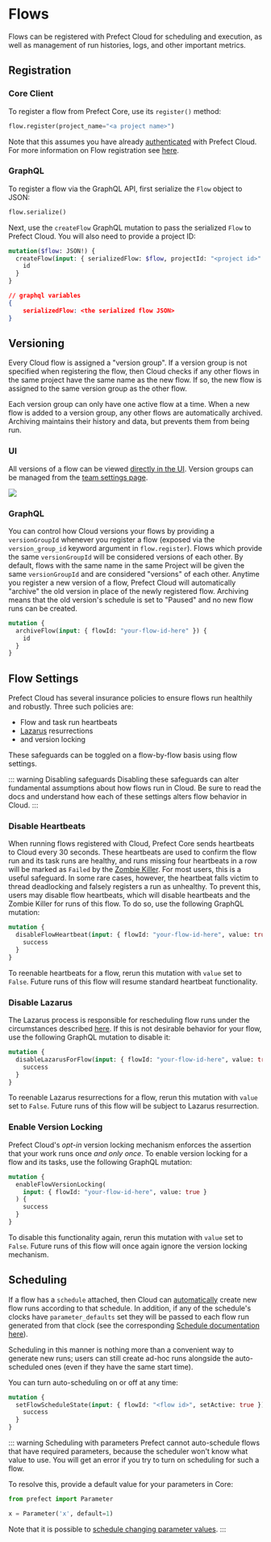 # Flows

Flows can be registered with Prefect Cloud for scheduling and execution, as well as management of run histories, logs, and other important metrics.

## Registration

### Core Client

To register a flow from Prefect Core, use its `register()` method:

```python
flow.register(project_name="<a project name>")
```

Note that this assumes you have already [authenticated](../tutorial/configure.html#log-in-to-prefect-cloud) with Prefect Cloud. For more information on Flow registration see [here](../tutorial/first.html#register-flow-with-prefect-cloud).

### GraphQL <Badge text="GQL"/>

To register a flow via the GraphQL API, first serialize the `Flow` object to JSON:

```python
flow.serialize()
```

Next, use the `createFlow` GraphQL mutation to pass the serialized `Flow` to Prefect Cloud. You will also need to provide a project ID:

```graphql
mutation($flow: JSON!) {
  createFlow(input: { serializedFlow: $flow, projectId: "<project id>" }) {
    id
  }
}
```

```json
// graphql variables
{
    serializedFlow: <the serialized flow JSON>
}
```

## Versioning

Every Cloud flow is assigned a "version group". If a version group is not specified when registering the flow, then Cloud checks if any other flows in the same project have the same name as the new flow. If so, the new flow is assigned to the same version group as the other flow.

Each version group can only have one active flow at a time. When a new flow is added to a version group, any other flows are automatically archived. Archiving maintains their history and data, but prevents them from being run.

### UI

All versions of a flow can be viewed [directly in the UI](/cloud/ui/flow.md#versions). Version groups can be managed from the [team settings page](/cloud/ui/team-settings).

![](/cloud/ui/flow-versions.png)
### GraphQL <Badge text="GQL"/>

You can control how Cloud versions your flows by providing a `versionGroupId` whenever you register a flow (exposed via the `version_group_id` keyword argument in `flow.register`). Flows which provide the same `versionGroupId` will be considered versions of each other. By default, flows with the same name in the same Project will be given the same `versionGroupId` and are considered "versions" of each other. Anytime you register a new version of a flow, Prefect Cloud will automatically "archive" the old version in place of the newly registered flow. Archiving means that the old version's schedule is set to "Paused" and no new flow runs can be created.

```graphql
mutation {
  archiveFlow(input: { flowId: "your-flow-id-here" }) {
    id
  }
}
```

## Flow Settings <Badge text="GQL"/>

Prefect Cloud has several insurance policies to ensure flows run healthily and robustly. Three such policies are:

- Flow and task run heartbeats
- [Lazarus](services.html#lazarus) resurrections
- and version locking

These safeguards can be toggled on a flow-by-flow basis using flow settings.

::: warning Disabling safeguards
Disabling these safeguards can alter fundamental assumptions about how flows run in Cloud. Be sure to read the docs and understand how each of these settings alters flow behavior in Cloud.
:::

### Disable Heartbeats <Badge text="0.8.1+"/>

When running flows registered with Cloud, Prefect Core sends heartbeats to Cloud every 30 seconds. These heartbeats are used to confirm the flow run and its task runs are healthy, and runs missing four heartbeats in a row will be marked as `Failed` by the [Zombie Killer](zombie-killer.html). For most users, this is a useful safeguard. In some rare cases, however, the heartbeat falls victim to thread deadlocking and falsely registers a run as unhealthy. To prevent this, users may disable flow heartbeats, which will disable heartbeats and the Zombie Killer for runs of this flow. To do so, use the following GraphQL mutation:

```graphql
mutation {
  disableFlowHeartbeat(input: { flowId: "your-flow-id-here", value: true }) {
    success
  }
}
```

To reenable heartbeats for a flow, rerun this mutation with `value` set to `False`. Future runs of this flow will resume standard heartbeat functionality.

### Disable Lazarus

The Lazarus process is responsible for rescheduling flow runs under the circumstances described [here](services.html#lazarus). If this is not desirable behavior for your flow, use the following GraphQL mutation to disable it:

```graphql
mutation {
  disableLazarusForFlow(input: { flowId: "your-flow-id-here", value: true }) {
    success
  }
}
```

To reenable Lazarus resurrections for a flow, rerun this mutation with `value` set to `False`. Future runs of this flow will be subject to Lazarus resurrection.

### Enable Version Locking

Prefect Cloud's _opt-in_ version locking mechanism enforces the assertion that your work runs once _and only once_. To enable version locking for a flow and its tasks, use the following GraphQL mutation:

```graphql
mutation {
  enableFlowVersionLocking(
    input: { flowId: "your-flow-id-here", value: true }
  ) {
    success
  }
}
```

To disable this functionality again, rerun this mutation with `value` set to `False`. Future runs of this flow will once again ignore the version locking mechanism.

## Scheduling

If a flow has a `schedule` attached, then Cloud can [automatically](services.html#scheduler) create new flow runs according to that schedule. In addition, if any of the schedule's clocks have `parameter_defaults` set they will be passed to each flow run generated from that clock (see the corresponding [Schedule documentation here](../../core/concepts/schedules.html#varying-parameter-values)).

Scheduling in this manner is nothing more than a convenient way to generate new runs; users can still create ad-hoc runs alongside the auto-scheduled ones (even if they have the same start time).

You can turn auto-scheduling on or off at any time: <Badge text="GQL"/>

```graphql
mutation {
  setFlowScheduleState(input: { flowId: "<flow id>", setActive: true }) {
    success
  }
}
```

::: warning Scheduling with parameters
Prefect cannot auto-schedule flows that have required parameters, because the scheduler won't know what value to use. You will get an error if you try to turn on scheduling for such a flow.

To resolve this, provide a default value for your parameters in Core:

```python
from prefect import Parameter

x = Parameter('x', default=1)
```

Note that it is possible to [schedule changing parameter values](../../core/concepts/schedules.html#varying-parameter-values).
:::

